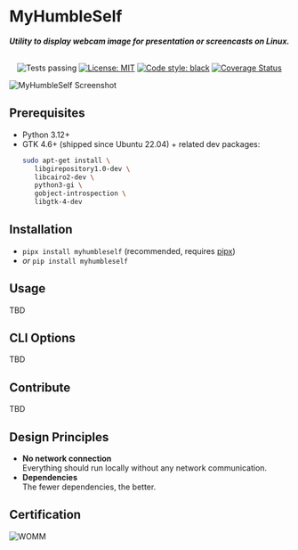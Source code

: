 # MyHumbleSelf

**_Utility to display webcam image for presentation or screencasts on Linux._**

<p align="center"><br>
<img alt="Tests passing" src="https://github.com/dynobo/my-humble-self/workflows/Test/badge.svg">
<a href="https://github.com/dynobo/my-humble-self/blob/main/LICENSE"><img alt="License: MIT" src="https://img.shields.io/badge/License-MIT-blue.svg"></a>
<a href="https://github.com/psf/black"><img alt="Code style: black" src="https://img.shields.io/badge/Code%20style-black-%23000000"></a>
<a href='https://coveralls.io/github/dynobo/my-humble-self'><img src='https://coveralls.io/repos/github/dynobo/my-humble-self/badge.svg' alt='Coverage Status' /></a>
</p>

![MyHumbleSelf Screenshot](TBD)

## Prerequisites

- Python 3.12+
- GTK 4.6+ (shipped since Ubuntu 22.04) + related dev packages:
  ```sh
  sudo apt-get install \
     libgirepository1.0-dev \
     libcairo2-dev \
     python3-gi \
     gobject-introspection \
     libgtk-4-dev
  ```

## Installation

- `pipx install myhumbleself` (recommended, requires [pipx](https://pipx.pypa.io/))
- _or_ `pip install myhumbleself`

## Usage

TBD

## CLI Options

TBD

## Contribute

TBD

## Design Principles

- **No network connection**<br>Everything should run locally without any network
  communication.
- **Dependencies**<br>The fewer dependencies, the better.

## Certification

![WOMM](https://raw.githubusercontent.com/dynobo/my-humble-self/main/badge.png)
